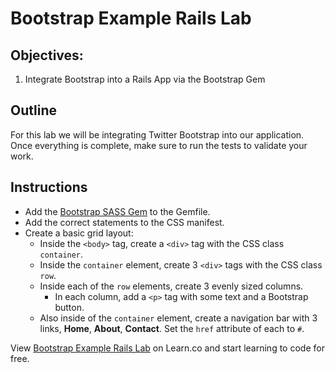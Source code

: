 # Bootstrap Example Rails Lab

## Objectives:

1) Integrate Bootstrap into a Rails App via the Bootstrap Gem

## Outline
For this lab we will be integrating Twitter Bootstrap into our application. Once everything is complete, make sure to run the tests to validate your work.

## Instructions

- Add the [Bootstrap SASS Gem](https://github.com/twbs/bootstrap-sass) to the Gemfile.
- Add the correct statements to the CSS manifest.
- Create a basic grid layout:
  - Inside the `<body>` tag, create a `<div>` tag with the CSS class
    `container`.
  - Inside the `container` element, create 3 `<div>` tags with the CSS class
    `row`.
  - Inside each of the `row` elements, create 3 evenly sized columns.
    - In each column, add a `<p>` tag with some text and a Bootstrap button.
  - Also inside of the `container` element, create a navigation bar with 3
    links, **Home**, **About**, **Contact**. Set the `href` attribute of each to `#`.

<p data-visibility='hidden'>View <a href='https://learn.co/lessons/bootstrap-example-rails-lab' title='Bootstrap Example Rails Lab'>Bootstrap Example Rails Lab</a> on Learn.co and start learning to code for free.</p>
